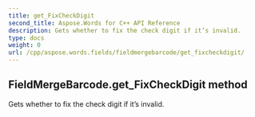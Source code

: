 ```yaml
---
title: get_FixCheckDigit
second_title: Aspose.Words for C++ API Reference
description: Gets whether to fix the check digit if it’s invalid. 
type: docs
weight: 0
url: /cpp/aspose.words.fields/fieldmergebarcode/get_fixcheckdigit/
---
```

## FieldMergeBarcode.get_FixCheckDigit method


Gets whether to fix the check digit if it’s invalid. 

